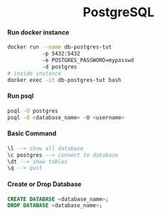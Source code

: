 <div align='center'>
    <h1>PostgreSQL</h1>
</div>

#### Run docker instance

```bash
docker run --name db-postgres-tut 
           -p 5432:5432 
           -e POSTGRES_PASSWORD=mypasswd 
           -d postgres
# inside instance
docker exec -it db-postgres-tut bash
```

#### Run psql

```bash
psql -U postgres
psql -d <database_name> -U <username>
```

#### Basic Command

```sql
\l --> show all database
\c postgres --> connect to database
\dt --> show tables
\q --> quit
```

#### Create or Drop Database

```sql
CREATE DATABASE <database_name>;
DROP DATABASE <database_name>;
```


